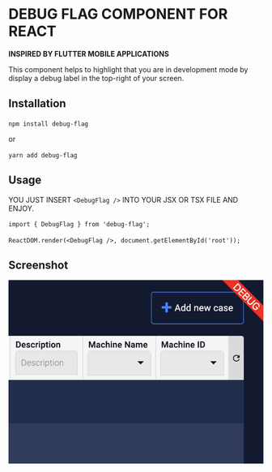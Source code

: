 #  DEBUG FLAG COMPONENT FOR REACT
**INSPIRED BY FLUTTER MOBILE APPLICATIONS**

This component helps to highlight that you are in development mode by display a debug label in the top-right of your screen.

## Installation
`npm install debug-flag`

or

`yarn add debug-flag`
## Usage
YOU JUST INSERT `<DebugFlag />` INTO YOUR JSX OR TSX FILE AND ENJOY.
```
import { DebugFlag } from 'debug-flag';

ReactDOM.render(<DebugFlag />, document.getElementById('root'));
```
## Screenshot
![screenshot-1](https://raw.githubusercontent.com/aholake/debug-flag/master/screenshot.png "screenshot 1")
